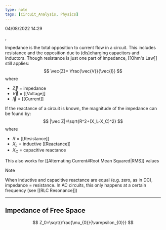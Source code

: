 ```yaml
---
type: note
tags: [Circuit_Analysis, Physics]
---
```

04/08/2022 14:29

 , 

Impedance is the total opposition to current flow in a circuit. This includes resistance and the opposition due to (dis)charging capacitors and inductors. Though resistance is just one part of impedance, [[Ohm's Law]] still applies:
$$
\vec{Z}= \frac{\vec{V}}{\vec{I}}
$$
where
- $\vec Z$ = impedance
- $\vec V$ = [[Voltage]]
- $\vec I$ = [[Current]]

If the reactance of a circuit is known, the magnitude of the impedance can be found by:
$$
|\vec Z|=\sqrt{R^2+(X_L-X_C)^2}
$$
where
- $R$ = [[Resistance]]
- $X_L$ = inductive [[Reactance]]
- $X_C$ = capacitive reactance


This also works for [[Alternating Current#Root Mean Squared|RMS]] values

>[!note]
>When inductive and capacitive reactance are equal (e.g. zero, as in DC), impedance = resistance. In AC circuits, this only happens at a certain frequency (see [[RLC Resonance]])

---

## Impedance of Free Space

$$
Z_0=\sqrt{\frac{\mu_{0}}{\varepsilon_{0}}}
$$
